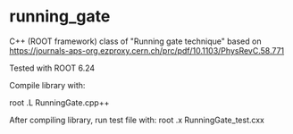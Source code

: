 # running_gate
C++ (ROOT framework) class of "Running gate technique" based on https://journals-aps-org.ezproxy.cern.ch/prc/pdf/10.1103/PhysRevC.58.771


Tested with ROOT 6.24

Compile library with:

root
.L RunningGate.cpp++

After compiling library, run test file with:
root
.x RunningGate_test.cxx
